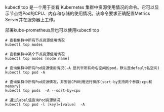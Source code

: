 kubectl top 是一个用于查看 Kubernetes 集群中资源使用情况的命令。它可以显示节点或Pod的CPU、内存和存储的使用情况。该命令要求正确配置Metrics Server并在服务器上工作。

部署kube-prometheus后也可以使用kubectl top

```
# 查看集群中所有节点资源使用情况
kubectl top nodes

# 查看集群中某个节点资源使用情况
kubectl top nodes [node name]

# 查询集群中所有Pod资源使用情况(-A 是列举所有命名空间的pod，默认是default名空间)
kubectl top pod -A

# 查询集群中所有Pod资源情况，并安装CPU利用进行排序(sort-by支持两个参数:cpu和memory)
kubectl top pods  -A --sort-by=cpu

# 通过label值查询Pod资源情况
kubectl top pod -l [key]=[value]  -A
```




